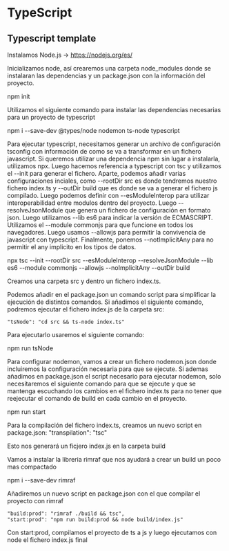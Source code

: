 # TypeScript
Typescript template
----------------

Instalamos Node.js -> https://nodejs.org/es/

Inicializamos node, así crearemos una carpeta node_modules donde se instalaran las dependencias y un package.json con la información del proyecto.

npm init

Utilizamos el siguiente comando para instalar las dependencias necesarias para un proyecto de typescript

npm i --save-dev @types/node nodemon ts-node typescript

Para ejecutar typescript, necesitamos generar un archivo de configuración tsconfig con información de como se va a transformar en un fichero javascript.
Si queremos utilizar una dependencia npm sin lugar a instalarla, utilizamos npx. Luego hacemos referencia a typescript con tsc y utilizamos el --init para generar el fichero.
Aparte, podemos añadir varias configuraciones inciales, como --rootDir src es donde tendremos nuestro fichero index.ts y --outDir build que es donde se va a generar el fichero js compilado. Luego podemos definir con  --esModuleInterop para utilizar interoperabilidad entre modulos dentro del proyecto. Luego --resolveJsonModule que genera un fichero de configuración en formato json. Luego utilizamos --lib es6 para indicar la versión de ECMASCRIPT. Utilizamos el --module commonjs para que funcione en todos los navegadores. Luego usamos --allowjs para permitir la convivencia
de javascript con typescript. Finalmente, ponemos --notImplicitAny para no permitir el any implicito en los tipos de datos. 

npx tsc --init --rootDir src --esModuleInterop --resolveJsonModule --lib es6 --module commonjs --allowjs --noImplicitAny --outDir build

Creamos una carpeta src y dentro un fichero index.ts.

Podemos añadir en el package.json un comando script para simplificar la ejecución de distintos comandos. Si añadimos el siguiente comando, podremos ejecutar el fichero index.js de la carpeta src:

    "tsNode": "cd src && ts-node index.ts"

Para ejecutarlo usaremos el siguiente comando: 

npm run tsNode

Para configurar nodemon, vamos a crear un fichero nodemon.json donde incluiremos la configuración necesaria para que se ejecute. Si ademas añadimos en package.json el script necesario para ejecutar nodemon, solo necesitaremos el siguiente comando para que se ejecute y que se mantenga escuchando los cambios en el fichero index.ts para no tener que reejecutar el comando de build en cada cambio en el proyecto. 

npm run start

Para la compilación del fichero index.ts, creamos un nuevo script en package.json: 
    "transpilation": "tsc"

Esto nos generará un ficjero index.js en la carpeta build

Vamos a instalar la libreria rimraf que nos ayudará a crear un build un poco mas compactado 

npm i --save-dev rimraf

Añadiremos un nuevo script en package.json con el que compilar el proyecto con rimraf


    "build:prod": "rimraf ./build && tsc",
    "start:prod": "npm run build:prod && node build/index.js"

Con start:prod, compilamos el proyecto de ts a js y luego ejecutamos con node el fichero index.js final

